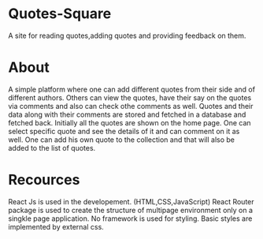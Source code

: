 # Quotes-Square
A site for reading quotes,adding quotes and providing feedback on them.
# About
A simple platform where one can add different quotes from their side and  of different authors.
Others can view the quotes, have their say on the quotes via comments and also can check othe comments as well.
Quotes and their data along with their comments are stored and fetched in a database and fetched back.
Initially all the quotes are shown on the home page.
One can select specific quote and see the details of it and can comment on it as well.
One can add his own quote to the collection and that will also be added to the list of quotes.

# Recources
React Js is used in the developement.
(HTML,CSS,JavaScript)
React Router package is used to create the structure of multipage environment only on a singkle page application.
No framework is used for styling. Basic styles are implemented by external css.
